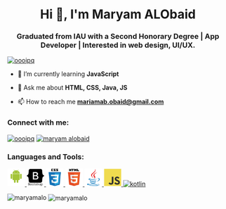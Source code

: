 <h1 align="center">Hi 👋, I'm Maryam ALObaid</h1>
<h3 align="center">Graduated from IAU with a Second Honorary Degree | App Developer | Interested in web design, UI/UX.</h3>

<p align="left"> <a href="https://twitter.com/oooipq" target="blank"><img src="https://img.shields.io/twitter/follow/oooipq?logo=twitter&style=for-the-badge" alt="oooipq" /></a> </p>

- 🌱 I’m currently learning **JavaScript**

- 💬 Ask me about **HTML, CSS, Java, JS**

- 📫 How to reach me **mariamab.obaid@gmail.com**

<h3 align="left">Connect with me:</h3>
<p align="left">
<a href="https://twitter.com/oooipq" target="blank"><img align="center" src="https://raw.githubusercontent.com/rahuldkjain/github-profile-readme-generator/master/src/images/icons/Social/twitter.svg" alt="oooipq" height="30" width="40" /></a>
<a href="https://linkedin.com/in/maryam alobaid" target="blank"><img align="center" src="https://raw.githubusercontent.com/rahuldkjain/github-profile-readme-generator/master/src/images/icons/Social/linked-in-alt.svg" alt="maryam alobaid" height="30" width="40" /></a>
</p>

<h3 align="left">Languages and Tools:</h3>
<p align="left"> <a href="https://developer.android.com" target="_blank" rel="noreferrer"> <img src="https://raw.githubusercontent.com/devicons/devicon/master/icons/android/android-original-wordmark.svg" alt="android" width="40" height="40"/> </a> <a href="https://getbootstrap.com" target="_blank" rel="noreferrer"> <img src="https://raw.githubusercontent.com/devicons/devicon/master/icons/bootstrap/bootstrap-plain-wordmark.svg" alt="bootstrap" width="40" height="40"/> </a> <a href="https://www.w3schools.com/css/" target="_blank" rel="noreferrer"> <img src="https://raw.githubusercontent.com/devicons/devicon/master/icons/css3/css3-original-wordmark.svg" alt="css3" width="40" height="40"/> </a> <a href="https://www.w3.org/html/" target="_blank" rel="noreferrer"> <img src="https://raw.githubusercontent.com/devicons/devicon/master/icons/html5/html5-original-wordmark.svg" alt="html5" width="40" height="40"/> </a> <a href="https://www.java.com" target="_blank" rel="noreferrer"> <img src="https://raw.githubusercontent.com/devicons/devicon/master/icons/java/java-original.svg" alt="java" width="40" height="40"/> </a> <a href="https://developer.mozilla.org/en-US/docs/Web/JavaScript" target="_blank" rel="noreferrer"> <img src="https://raw.githubusercontent.com/devicons/devicon/master/icons/javascript/javascript-original.svg" alt="javascript" width="40" height="40"/> </a> <a href="https://kotlinlang.org" target="_blank" rel="noreferrer"> <img src="https://www.vectorlogo.zone/logos/kotlinlang/kotlinlang-icon.svg" alt="kotlin" width="40" height="40"/> </a> </p>

<p><img align="left" src="https://github-readme-stats.vercel.app/api/top-langs?username=maryamalo&show_icons=true&locale=en&layout=compact" alt="maryamalo" /></p>

<p>&nbsp;<img align="center" src="https://github-readme-stats.vercel.app/api?username=maryamalo&show_icons=true&locale=en" alt="maryamalo" /></p>
